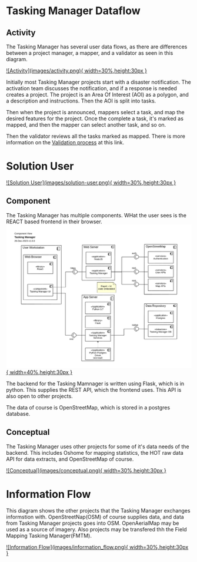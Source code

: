 # Tasking Manager Dataflow

## Activity

The Tasking Manager has several user data flows, as there are
differences between a project manager, a mapper, and a validator as
seen in this diagram.

<a href="images/activity.png">
![Activity](images/activity.png){ width=30%,height:30px }</a>

Initially most Tasking Manager projects start with a disaster
notification. The activation team discusses the notification, and if a
response is needed creates a project. The project is an Area Of
Interest (AOI) as a polygon, and a description and instructions. Then
the AOI is split into tasks.

Then when the project is announced, mappers select a task, and map the
desired features for the project. Once the complete a task, it's
marked as mapped, and then the mapper can select another task, and so
on.

Then the validator reviews all the tasks marked as mapped. There is
more information on the [Validation process](validation.md) at this
link.

# Solution User

<a href="https://raw.githubusercontent.com/hotosm/tasking-manager/develop/docs/images/solution-user.png">
![Solution User](images/solution-user.png){ width=30%,height:30px }</a>

## Component

The Tasking Manager has multiple components. WHat the user sees is the
REACT based frontend in their browser.
<a href="https://raw.githubusercontent.com/hotosm/tasking-manager/develop/docs/images/component.png">
![Component](images/component.png){ width=40%,height:30px }</a>

The backend for the Tasking Mamnager is written using Flask, which is
in python. This supplies the REST API, which the frontend uses. This
API is also open to other projects.

The data of course is OpenStreetMap, which is stored in a postgres
database.

## Conceptual

The Tasking Manager uses other projects for some of it's data needs of
the backend. This includes Oshome for mapping statistics, the HOT raw
data API for data extracts, and OpenStreetMap of course.

<a href="https://raw.githubusercontent.com/hotosm/tasking-manager/develop/docs/images/conceptual.png">
![Conceptual](images/conceptual.png){ width=30%,height:30px }</a>

# Information Flow

This diagram shows the other projects that the Tasking Manager
exchanges informstion with. OpenStreetNap(OSM) of course supplies
data, and data from Tasking Manager projects goes into
OSM. OpenAerialMap may be used as a source of imagery. Also projects
may be transfered thh the Field Mapping Tasking Manager(FMTM).

<a href="https://raw.githubusercontent.com/hotosm/tasking-manager/develop/docs/images/information_flow.png">
![Information Flow](images/information_flow.png){ width=30%,height:30px }</a>
